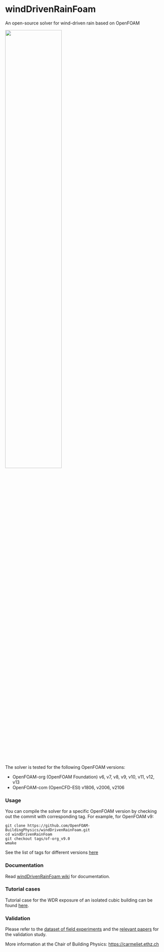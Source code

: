 # windDrivenRainFoam

An open-source solver for wind-driven rain based on OpenFOAM

<img src="https://raw.githubusercontent.com/wiki/OpenFOAM-BuildingPhysics/windDrivenRainFoam/img/winddrivenrainfoam.png" width="60%">

The solver is tested for the following OpenFOAM versions:

* OpenFOAM-org (OpenFOAM Foundation) v6, v7, v8, v9, v10, v11, v12, v13
* OpenFOAM-com (OpenCFD-ESI) v1806, v2006, v2106

### Usage

You can compile the solver for a specific OpenFOAM version by checking out the commit with corresponding tag. For example, for OpenFOAM v9:

    git clone https://github.com/OpenFOAM-BuildingPhysics/windDrivenRainFoam.git
    cd windDrivenRainFoam
    git checkout tags/of-org_v9.0
    wmake

See the list of tags for different versions [here](https://github.com/OpenFOAM-BuildingPhysics/windDrivenRainFoam/tags)

### Documentation

Read [windDrivenRainFoam wiki](https://github.com/OpenFOAM-BuildingPhysics/windDrivenRainFoam/wiki) for documentation.

### Tutorial cases

Tutorial case for the WDR exposure of an isolated cubic building can be found [here](https://github.com/OpenFOAM-BuildingPhysics/windDrivenRainFoam-tutorials).

### Validation

Please refer to the [dataset of field experiments](https://carmeliet.ethz.ch/research/downloads/wind-driven-rain.html) and the [relevant papers](https://carmeliet.ethz.ch/research/downloads/winddrivenrainfoam.html) for the validation study. 

More information at the Chair of Building Physics: https://carmeliet.ethz.ch
